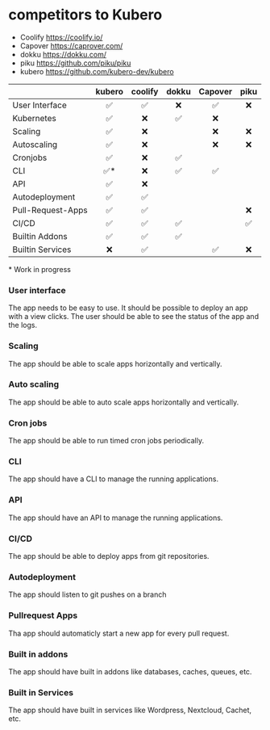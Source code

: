 # competitors to Kubero

- Coolify https://coolify.io/
- Capover https://caprover.com/
- dokku https://dokku.com/
- piku https://github.com/piku/piku
- kubero https://github.com/kubero-dev/kubero


|                   | kubero              | coolify            | dokku              | Capover            | piku               |
|-------------------|:-------------------:|:------------------:|:------------------:|:------------------:|:------------------:|
| User Interface    | :white_check_mark:  | :white_check_mark: | :x:                | :white_check_mark: | :x:                |
| Kubernetes        | :white_check_mark:  | :x:                | :white_check_mark: | :x:                |                    |
| Scaling           | :white_check_mark:  | :x:                |                    | :x:                | :x:                |
| Autoscaling       | :white_check_mark:  | :x:                |                    | :x:                | :x:                |
| Cronjobs          | :white_check_mark:  | :x:                | :white_check_mark: |                    |                    |
| CLI               | :white_check_mark:* | :x:                | :white_check_mark: | :white_check_mark: |                    |
| API               | :white_check_mark:  | :x:                |                    |                    |                    |
| Autodeployment    | :white_check_mark:  | :white_check_mark: |                    |                    |                    |
| Pull-Request-Apps | :white_check_mark:  | :white_check_mark: |                    |                    | :x:                |
| CI/CD             | :white_check_mark:  | :white_check_mark: | :white_check_mark: |                    | :white_check_mark: |
| Builtin Addons    | :white_check_mark:  | :white_check_mark: | :white_check_mark: |                    |                    |
| Builtin Services  | :x:                 | :white_check_mark: |                    | :white_check_mark: | :x:                |


\* Work in progress




### User interface
The app needs to be easy to use. It should be possible to deploy an app with a view clicks. The user should be able to see the status of the app and the logs.

### Scaling
The app should be able to scale apps horizontally and vertically.

### Auto scaling
The app should be able to auto scale apps horizontally and vertically.

### Cron jobs
The app should be able to run timed cron jobs periodically.

### CLI
The app should have a CLI to manage the running applications.

### API
The app should have an API to manage the running applications.

### CI/CD
The app should be able to deploy apps from git repositories.

### Autodeployment
The app should listen to git pushes on a branch

### Pullrequest Apps
Tha app should automaticly start a new app for every pull request.

### Built in addons
The app should have built in addons like databases, caches, queues, etc.

### Built in Services
The app should have built in services like Wordpress, Nextcloud, Cachet, etc.